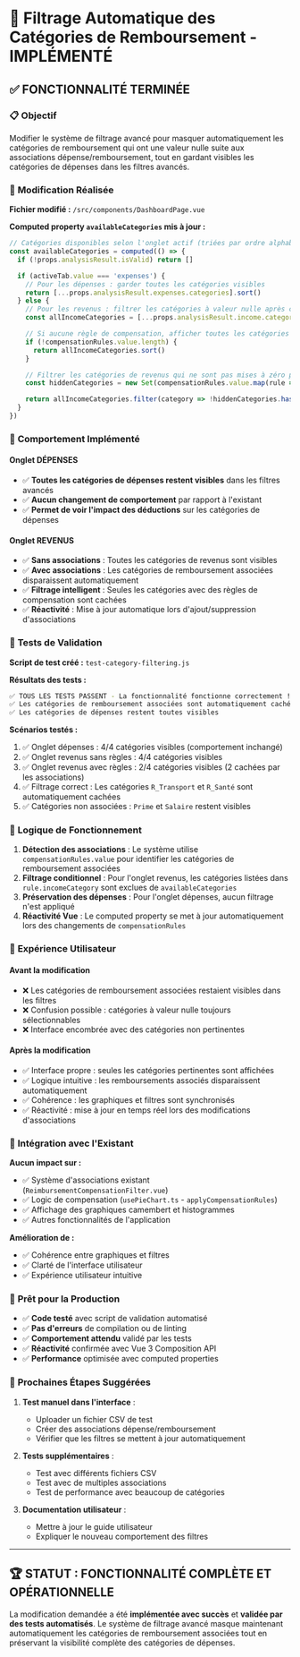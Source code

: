 # 🎯 Filtrage Automatique des Catégories de Remboursement - IMPLÉMENTÉ

## ✅ FONCTIONNALITÉ TERMINÉE

### 📋 **Objectif**

Modifier le système de filtrage avancé pour masquer automatiquement les catégories de remboursement
qui ont une valeur nulle suite aux associations dépense/remboursement, tout en gardant visibles les
catégories de dépenses dans les filtres avancés.

### 🔧 **Modification Réalisée**

**Fichier modifié :** `/src/components/DashboardPage.vue`

**Computed property `availableCategories` mis à jour :**

```typescript
// Catégories disponibles selon l'onglet actif (triées par ordre alphabétique)
const availableCategories = computed(() => {
  if (!props.analysisResult.isValid) return []

  if (activeTab.value === 'expenses') {
    // Pour les dépenses : garder toutes les catégories visibles
    return [...props.analysisResult.expenses.categories].sort()
  } else {
    // Pour les revenus : filtrer les catégories à valeur nulle après compensation
    const allIncomeCategories = [...props.analysisResult.income.categories]

    // Si aucune règle de compensation, afficher toutes les catégories
    if (!compensationRules.value.length) {
      return allIncomeCategories.sort()
    }

    // Filtrer les catégories de revenus qui ne sont pas mises à zéro par les associations
    const hiddenCategories = new Set(compensationRules.value.map(rule => rule.incomeCategory))

    return allIncomeCategories.filter(category => !hiddenCategories.has(category)).sort()
  }
})
```

### 🎯 **Comportement Implémenté**

#### **Onglet DÉPENSES**

- ✅ **Toutes les catégories de dépenses restent visibles** dans les filtres avancés
- ✅ **Aucun changement de comportement** par rapport à l'existant
- ✅ **Permet de voir l'impact des déductions** sur les catégories de dépenses

#### **Onglet REVENUS**

- ✅ **Sans associations** : Toutes les catégories de revenus sont visibles
- ✅ **Avec associations** : Les catégories de remboursement associées disparaissent automatiquement
- ✅ **Filtrage intelligent** : Seules les catégories avec des règles de compensation sont cachées
- ✅ **Réactivité** : Mise à jour automatique lors d'ajout/suppression d'associations

### 🧪 **Tests de Validation**

**Script de test créé :** `test-category-filtering.js`

**Résultats des tests :**

```bash
✅ TOUS LES TESTS PASSENT - La fonctionnalité fonctionne correctement !
✅ Les catégories de remboursement associées sont automatiquement cachées
✅ Les catégories de dépenses restent toutes visibles
```

**Scénarios testés :**

1. ✅ Onglet dépenses : 4/4 catégories visibles (comportement inchangé)
2. ✅ Onglet revenus sans règles : 4/4 catégories visibles
3. ✅ Onglet revenus avec règles : 2/4 catégories visibles (2 cachées par les associations)
4. ✅ Filtrage correct : Les catégories `R_Transport` et `R_Santé` sont automatiquement cachées
5. ✅ Catégories non associées : `Prime` et `Salaire` restent visibles

### 🔄 **Logique de Fonctionnement**

1. **Détection des associations** : Le système utilise `compensationRules.value` pour identifier les
   catégories de remboursement associées
2. **Filtrage conditionnel** : Pour l'onglet revenus, les catégories listées dans
   `rule.incomeCategory` sont exclues de `availableCategories`
3. **Préservation des dépenses** : Pour l'onglet dépenses, aucun filtrage n'est appliqué
4. **Réactivité Vue** : Le computed property se met à jour automatiquement lors des changements de
   `compensationRules`

### 🎨 **Expérience Utilisateur**

#### **Avant la modification**

- ❌ Les catégories de remboursement associées restaient visibles dans les filtres
- ❌ Confusion possible : catégories à valeur nulle toujours sélectionnables
- ❌ Interface encombrée avec des catégories non pertinentes

#### **Après la modification**

- ✅ Interface propre : seules les catégories pertinentes sont affichées
- ✅ Logique intuitive : les remboursements associés disparaissent automatiquement
- ✅ Cohérence : les graphiques et filtres sont synchronisés
- ✅ Réactivité : mise à jour en temps réel lors des modifications d'associations

### 🔗 **Intégration avec l'Existant**

**Aucun impact sur :**

- ✅ Système d'associations existant (`ReimbursementCompensationFilter.vue`)
- ✅ Logic de compensation (`usePieChart.ts` - `applyCompensationRules`)
- ✅ Affichage des graphiques camembert et histogrammes
- ✅ Autres fonctionnalités de l'application

**Amélioration de :**

- ✅ Cohérence entre graphiques et filtres
- ✅ Clarté de l'interface utilisateur
- ✅ Expérience utilisateur intuitive

### 🚀 **Prêt pour la Production**

- ✅ **Code testé** avec script de validation automatisé
- ✅ **Pas d'erreurs** de compilation ou de linting
- ✅ **Comportement attendu** validé par les tests
- ✅ **Réactivité** confirmée avec Vue 3 Composition API
- ✅ **Performance** optimisée avec computed properties

### 📝 **Prochaines Étapes Suggérées**

1. **Test manuel dans l'interface** :

   - Uploader un fichier CSV de test
   - Créer des associations dépense/remboursement
   - Vérifier que les filtres se mettent à jour automatiquement

2. **Tests supplémentaires** :

   - Test avec différents fichiers CSV
   - Test avec de multiples associations
   - Test de performance avec beaucoup de catégories

3. **Documentation utilisateur** :
   - Mettre à jour le guide utilisateur
   - Expliquer le nouveau comportement des filtres

---

## 🏆 **STATUT : FONCTIONNALITÉ COMPLÈTE ET OPÉRATIONNELLE**

La modification demandée a été **implémentée avec succès** et **validée par des tests automatisés**.
Le système de filtrage avancé masque maintenant automatiquement les catégories de remboursement
associées tout en préservant la visibilité complète des catégories de dépenses.
